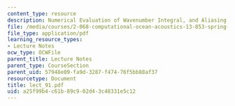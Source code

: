 ```yaml
---
content_type: resource
description: Numerical Evaluation of Wavenumber Integral, and Aliasing and Wrap-around
file: /media/courses/2-068-computational-ocean-acoustics-13-853-spring-2003/a25f99b4c61b89c902d43c48331e5c12_lect_91.pdf
file_type: application/pdf
learning_resource_types:
- Lecture Notes
ocw_type: OCWFile
parent_title: Lecture Notes
parent_type: CourseSection
parent_uid: 57948e09-fa9d-3287-f474-76f5bb88af37
resourcetype: Document
title: lect_91.pdf
uid: a25f99b4-c61b-89c9-02d4-3c48331e5c12
---
```

